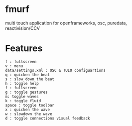 # fmurf

multi touch application for openframeworks, osc, puredata, reactivision/CCV


# Features

    f : fullscreen
    v : menu
    data/settings.xml : OSC & TUIO configuartions
    q : quicken the beat
    s : slow down the beat
    h : toggle help
    f : fullscreen
    g : toggle gestures
    m: toggle waves
    k : toggle fluid
    space : toggle toolbar
    x : quicken the wave
    w : slowdown the wave
    d : toggle connections visual feedback
